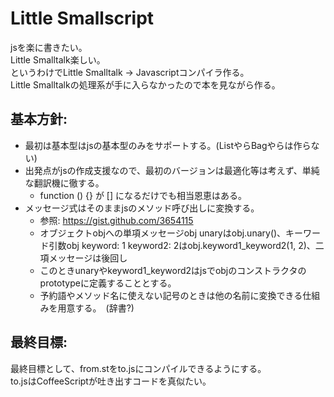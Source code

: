 Little Smallscript
==================
jsを楽に書きたい。   
Little Smalltalk楽しい。   
というわけでLittle Smalltalk -> Javascriptコンパイラ作る。   
Little Smalltalkの処理系が手に入らなかったので本を見ながら作る。   

基本方針:
---------
* 最初は基本型はjsの基本型のみをサポートする。(ListやらBagやらは作らない)
* 出発点がjsの作成支援なので、最初のバージョンは最適化等は考えず、単純な翻訳機に徹する。
  * function () {} が [] になるだけでも相当恩恵はある。
* メッセージ式はそのままjsのメソッド呼び出しに変換する。
  * 参照: https://gist.github.com/3654115
  * オブジェクトobjへの単項メッセージobj unaryはobj.unary()、キーワード引数obj keyword: 1 keyword2: 2はobj.keyword1_keyword2(1, 2)、二項メッセージは後回し
  * このときunaryやkeyword1_keyword2はjsでobjのコンストラクタのprototypeに定義することとする。
  * 予約語やメソッド名に使えない記号のときは他の名前に変換できる仕組みを用意する。　(辞書?)

最終目標:
---------
最終目標として、from.stをto.jsにコンパイルできるようにする。   
to.jsはCoffeeScriptが吐き出すコードを真似たい。    